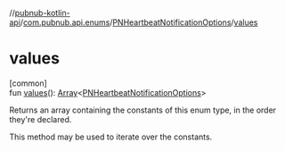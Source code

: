 //[pubnub-kotlin-api](../../../index.md)/[com.pubnub.api.enums](../index.md)/[PNHeartbeatNotificationOptions](index.md)/[values](values.md)

# values

[common]\
fun [values](values.md)(): [Array](https://kotlinlang.org/api/latest/jvm/stdlib/kotlin/-array/index.html)&lt;[PNHeartbeatNotificationOptions](index.md)&gt;

Returns an array containing the constants of this enum type, in the order they're declared.

This method may be used to iterate over the constants.
